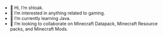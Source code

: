 - 👋 Hi, I’m shloak.
- 👀 I’m interested in anything related to gaming.
- 🌱 I’m currently learning Java.
- 💞️ I’m looking to collaborate on Minecraft Datapack, Minecraft Resource packs, and Minecraft Mods.

<!---
shloakvatsyayan/shloakvatsyayan is a ✨ special ✨ repository because its `README.md` (this file) appears on your GitHub profile.
You can click the Preview link to take a look at your changes.
--->
